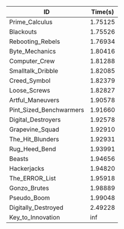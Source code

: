 |ID|Time(s)|
|-|-|
|Prime_Calculus|1.75125|
|Blackouts|1.75526|
|Rebooting_Rebels|1.76934|
|Byte_Mechanics|1.80416|
|Computer_Crew|1.81288|
|Smalltalk_Dribble|1.82085|
|Creed_Symbol|1.82379|
|Loose_Screws|1.82827|
|Artful_Maneuvers|1.90578|
|Pint_Sized_Benchwarmers|1.91660|
|Digital_Destroyers|1.92578|
|Grapevine_Squad|1.92910|
|The_Hit_Blunders|1.92931|
|Rug_Heed_Bend|1.93991|
|Beasts|1.94656|
|Hackerjacks|1.94820|
|The_ERROR_List|1.95918|
|Gonzo_Brutes|1.98889|
|Pseudo_Boom|1.99048|
|Digitally_Destroyed|2.49228|
|Key_to_Innovation|inf|
